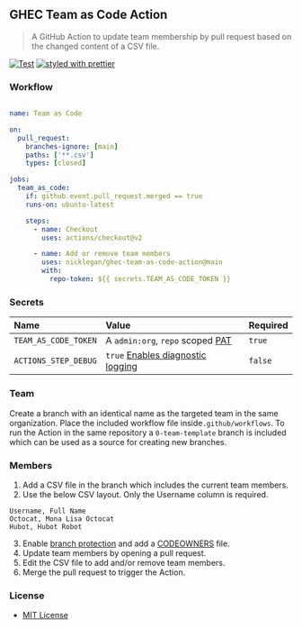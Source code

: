 ## GHEC Team as Code Action

>A GitHub Action to update team membership by pull request based on the changed content of a CSV file.

[![Test](https://github.com/ActionsDesk/ghec-report-reinvite-action/workflows/Test/badge.svg)](https://github.com/nicklegan/ghec-team-as-code-action/actions?query=workflow%3ATest) [![styled with prettier](https://img.shields.io/badge/styled_with-prettier-ff69b4.svg)](https://github.com/prettier/prettier)

### Workflow

```yml

name: Team as Code

on:
  pull_request:
    branches-ignore: [main]
    paths: ['**.csv']
    types: [closed]

jobs:
  team_as_code:
    if: github.event.pull_request.merged == true
    runs-on: ubuntu-latest

    steps:
      - name: Checkout
        uses: actions/checkout@v2

      - name: Add or remove team members
        uses: nicklegan/ghec-team-as-code-action@main
        with:
          repo-token: ${{ secrets.TEAM_AS_CODE_TOKEN }}
```

### Secrets

| Name                  | Value                                                      | Required |
| :------------         | :--------------------------------------------------------- | :------- |
| `TEAM_AS_CODE_TOKEN`  | A `admin:org`, `repo` scoped [PAT]                         | `true`   |
| `ACTIONS_STEP_DEBUG`  | `true` [Enables diagnostic logging]                        | `false`  |

### Team

Create a branch with an identical name as the targeted team in the same organization. Place the included workflow file inside`.github/workflows`. To run the Action in the same repository a `0-team-template` branch is included which can be used as a source for creating new branches.

### Members

1. Add a CSV file in the branch which includes the current team members.
2. Use the below CSV layout. Only the Username column is required.
```
Username, Full Name
Octocat, Mona Lisa Octocat
Hubot, Hubot Robot
```
3. Enable [branch protection] and add a [CODEOWNERS] file. 
4. Update team members by opening a pull request. 
5. Edit the CSV file to add and/or remove team members.
6. Merge the pull request to trigger the Action.

### License

- [MIT License](./license)

[pat]: https://docs.github.com/en/github/authenticating-to-github/creating-a-personal-access-token 'Personal Access Token'

[Enables diagnostic logging]: https://docs.github.com/en/actions/managing-workflow-runs/enabling-debug-logging#enabling-runner-diagnostic-logging 'Enabling runner diagnostic logging'

[branch protection]: https://docs.github.com/en/free-pro-team@latest/github/administering-a-repository/configuring-protected-branches 'Configuring protected branches'

[CODEOWNERS]: https://docs.github.com/en/github/creating-cloning-and-archiving-repositories/about-code-owners 'About code owners'